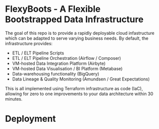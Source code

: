 # FlexyBoots - A Flexible Bootstrapped Data Infrastructure

The goal of this repo is to provide a rapidly deployable cloud infastructure which can be adapted to serve varying business needs. By default, the infrastructure provides:
-  ETL / ELT Pipeline Scripts
-  ETL / ELT Pipeline Orchestration (Airflow / Composer)
-  VM-hosted Data Integration Platform (Airbyte)
-  VM-hosted Data Visualisation / BI Platform (Metabase)
-  Data-warehousing functionality (BigQuery)
-  Data Lineage & Quality Monitoring (Amundsen / Great Expectations)

 This is all implemented using Terraform infrastructure as code (IaC), allowing for zero to one improvements to your data architecture within 30 minutes. 


# Deployment 
